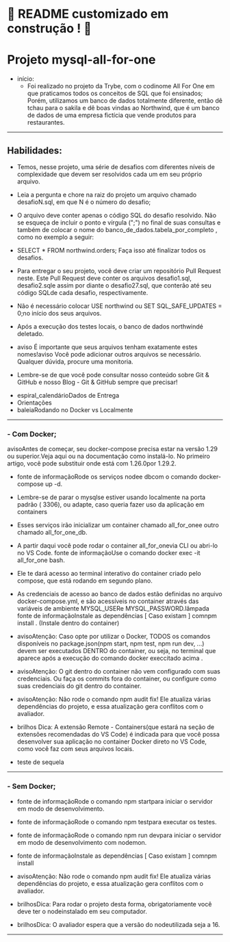 # :construction: README customizado em construção ! :construction:
<!-- Olá, Tryber!
Esse é apenas um arquivo inicial para o README do seu projeto no qual você pode customizar e reutilizar todas as vezes que for executar o trybe-publisher.

Para deixá-lo com a sua cara, basta alterar o seguinte arquivo da sua máquina: ~/.student-repo-publisher/custom/_NEW_README.md

É essencial que você preencha esse documento por conta própria, ok?
Não deixe de usar nossas dicas de escrita de README de projetos, e deixe sua criatividade brilhar!
:warning: IMPORTANTE: você precisa deixar nítido:
- quais arquivos/pastas foram desenvolvidos por você; 
- quais arquivos/pastas foram desenvolvidos por outra pessoa estudante;
- quais arquivos/pastas foram desenvolvidos pela Trybe.
-->

# Projeto mysql-all-for-one

- início:
  - Foi realizado no projeto da Trybe, com o codinome All For One em que praticamos todos os conceitos de SQL que foi ensinados; Porém, utilizamos um  banco de dados totalmente diferente, então dê tchau para o sakila e dê boas vindas ao Northwind, que é um banco de dados de uma empresa fictícia que vende produtos para restaurantes.
---
## Habilidades:

* Temos, nesse projeto, uma série de desafios com diferentes níveis de complexidade que devem ser resolvidos cada um em seu próprio arquivo.

* Leia a pergunta e chore na raiz do projeto um arquivo chamado desafioN.sql, em que N é o número do desafio;

* O arquivo deve conter apenas o código SQL do desafio resolvido. Não se esqueça de incluir o ponto e vírgula (";") no final de suas consultas e também de colocar o nome do banco_de_dados.tabela_por_completo , como no exemplo a seguir:

* SELECT * FROM northwind.orders;
Faça isso até finalizar todos os desafios.

* Para entregar o seu projeto, você deve criar um repositório Pull Request neste. Este Pull Request deve conter os arquivos desafio1.sql, desafio2.sqle assim por diante o desafio27.sql, que conterão até seu código SQLde cada desafio, respectivamente.

* Não é necessário colocar USE northwind ou SET SQL_SAFE_UPDATES = 0;no início dos seus arquivos.

- Após a execução dos testes locais, o banco de dados northwindé deletado.

- aviso É importante que seus arquivos tenham exatamente estes nomes!aviso
Você pode adicionar outros arquivos se necessário. Qualquer dúvida, procure uma monitoria.

* Lembre-se de que você pode consultar nosso conteúdo sobre Git & GitHub e nosso Blog - Git & GitHub sempre que precisar!

- espiral_calendárioDados de Entrega
- Orientações
- baleiaRodando no Docker vs Localmente
---
### - Com Docker;
avisoAntes de começar, seu docker-compose precisa estar na versão 1.29 ou superior.Veja aqui ou na documentação como instalá-lo. No primeiro artigo, você pode substituir onde está com 1.26.0por 1.29.2.

 - fonte de informaçãoRode os serviços nodee dbcom o comando docker-compose up -d.

 - Lembre-se de parar o mysqlse estiver usando localmente na porta padrão ( 3306), ou adapte, caso queria fazer uso da aplicação em containers
 - Esses serviços irão inicializar um container chamado all_for_onee outro chamado all_for_one_db.
 - A partir daqui você pode rodar o container all_for_onevia CLI ou abri-lo no VS Code.
fonte de informaçãoUse o comando docker exec -it all_for_one bash.

 - Ele te dará acesso ao terminal interativo do container criado pelo compose, que está rodando em segundo plano.
 - As credenciais de acesso ao banco de dados estão definidas no arquivo docker-compose.yml, e são acessíveis no container através das variáveis ​​de ambiente MYSQL_USERe MYSQL_PASSWORD.lâmpada
fonte de informaçãoInstale as dependências [ Caso existam ] comnpm install . (Instale dentro do container)

- avisoAtenção: Caso opte por utilizar o Docker, TODOS os comandos disponíveis no package.json(npm start, npm test, npm run dev, ...) devem ser executados DENTRO do container, ou seja, no terminal que aparece após a execução do comando docker execcitado acima .

 - avisoAtenção: O git dentro do container não vem configurado com suas credenciais. Ou faça os commits fora do container, ou configure como suas credenciais do git dentro do container.

 - avisoAtenção: Não rode o comando npm audit fix! Ele atualiza várias dependências do projeto, e essa atualização gera conflitos com o avaliador.

 - brilhos Dica: A extensão Remote - Containers(que estará na seção de extensões recomendadas do VS Code) é indicada para que você possa desenvolver sua aplicação no container Docker direto no VS Code, como você faz com seus arquivos locais.

* teste de sequela

---
### - Sem Docker;
 - fonte de informaçãoRode o comando npm startpara iniciar o servidor em modo de desenvolvimento.

 - fonte de informaçãoRode o comando npm testpara executar os testes.

 - fonte de informaçãoRode o comando npm run devpara iniciar o servidor em modo de desenvolvimento com nodemon.

 - fonte de informaçãoInstale as dependências [ Caso existam ] comnpm install

 - avisoAtenção: Não rode o comando npm audit fix! Ele atualiza várias dependências do projeto, e essa atualização gera conflitos com o avaliador.

 - brilhosDica: Para rodar o projeto desta forma, obrigatoriamente você deve ter o nodeinstalado em seu computador.

 - brilhosDica: O avaliador espera que a versão do nodeutilizada seja a 16.

---
